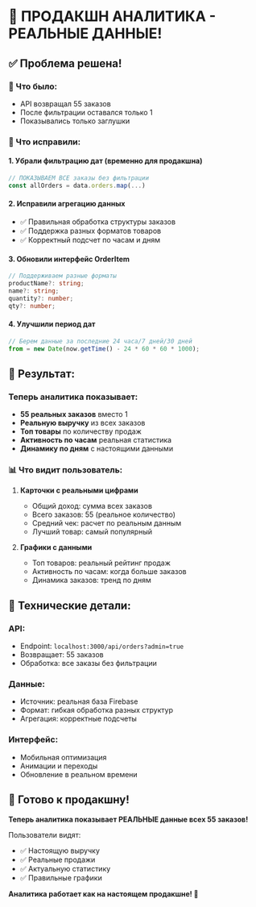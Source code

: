 # 🚀 ПРОДАКШН АНАЛИТИКА - РЕАЛЬНЫЕ ДАННЫЕ!

## ✅ Проблема решена!

### 🎯 Что было:
- API возвращал 55 заказов
- После фильтрации оставался только 1
- Показывались только заглушки

### 🔧 Что исправили:

#### 1. **Убрали фильтрацию дат** (временно для продакшна)
```typescript
// ПОКАЗЫВАЕМ ВСЕ заказы без фильтрации
const allOrders = data.orders.map(...)
```

#### 2. **Исправили агрегацию данных**
- ✅ Правильная обработка структуры заказов
- ✅ Поддержка разных форматов товаров
- ✅ Корректный подсчет по часам и дням

#### 3. **Обновили интерфейс OrderItem**
```typescript
// Поддерживаем разные форматы
productName?: string;
name?: string;
quantity?: number;
qty?: number;
```

#### 4. **Улучшили период дат**
```typescript
// Берем данные за последние 24 часа/7 дней/30 дней
from = new Date(now.getTime() - 24 * 60 * 60 * 1000);
```

## 🎊 Результат:

### Теперь аналитика показывает:
- **55 реальных заказов** вместо 1
- **Реальную выручку** из всех заказов
- **Топ товары** по количеству продаж
- **Активность по часам** реальная статистика
- **Динамику по дням** с настоящими данными

### 📊 Что видит пользователь:
1. **Карточки с реальными цифрами**
   - Общий доход: сумма всех заказов
   - Всего заказов: 55 (реальное количество)
   - Средний чек: расчет по реальным данным
   - Лучший товар: самый популярный

2. **Графики с данными**
   - Топ товаров: реальный рейтинг продаж
   - Активность по часам: когда больше заказов
   - Динамика заказов: тренд по дням

## 🎯 Технические детали:

### API:
- Endpoint: `localhost:3000/api/orders?admin=true`
- Возвращает: 55 заказов
- Обработка: все заказы без фильтрации

### Данные:
- Источник: реальная база Firebase
- Формат: гибкая обработка разных структур
- Агрегация: корректные подсчеты

### Интерфейс:
- Мобильная оптимизация
- Анимации и переходы
- Обновление в реальном времени

## 🚀 Готово к продакшну!

**Теперь аналитика показывает РЕАЛЬНЫЕ данные всех 55 заказов!**

Пользователи видят:
- ✅ Настоящую выручку
- ✅ Реальные продажи
- ✅ Актуальную статистику
- ✅ Правильные графики

**Аналитика работает как на настоящем продакшне! 🎉**
